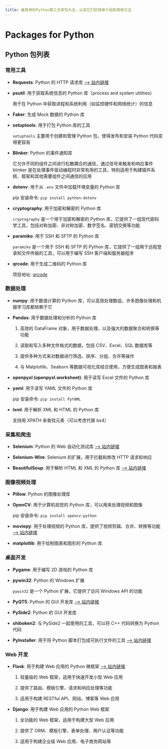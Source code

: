 ```yaml
---
title: 最常用的Python第三方库包大全，以及它们的简单介绍和使用方法
---
```


# Packages for Python

## Python 包列表

### 常用工具

- **Requests**: Python 的 HTTP 请求库 [--> 站内链接](./python_requests)

- **psutil**: 用于获取系统信息的 Python 库（process and system utilities）

  用于在 Python 中获取进程和系统利用（如监控硬件和网络统计）的信息

- **Faker**: 生成 Mock 数据的 Python 库

- **setuptools**: 用于打包 Python 库的工具

  `setuptools` 主要用于创建和管理 Python 包，使得发布和安装 Python 代码变得更容易

- **Blinker**: Python 的事件通知库

  它允许不同的组件之间进行松散耦合的通信，通过信号来触发和响应事件 blinker 是在处理事件驱动编程时非常有用的工具，特别适用于构建插件系统、框架和其他需要组件之间通信的应用

- **dotenv**: 用于从 `.env` 文件中加载环境变量的 Python 库

  pip 安装命令: `pip install python-dotenv`

- **cryptography**: 用于加密和解密的 Python 库

  `cryptography` 是一个用于加密和解密的 Python 库，它提供了一组现代密码学工具，包括对称加密、非对称加密、数字签名、密钥交换等功能

- **paramiko**: 用于 SSH 和 SFTP 的 Python 库

  `paramiko` 是一个用于 SSH 和 SFTP 的 Python 库，它提供了一组用于远程登录和文件传输的工具，可以用于编写 SSH 客户端和服务器程序

- **qrcode**: 用于生成二维码的 Python 库

  项目地址: [qrcode](https://pypi.org/project/qrcode/)

### 数据处理

- **numpy**: 用于数值计算的 Python 库，可以高效处理数组，许多图像处理和机器学习库都依赖于它

- **Pandas**: 用于数据处理和分析的 Python 库

  1. 高效的 DataFrame 对象，用于数据处理，以及强大的数据聚合和转换等功能

  2. 读取和写入多种文件格式的数据，包括 CSV、Excel、SQL 数据库等

  3. 提供多种方式来对数据进行筛选、排序、分组、合并等操作

  4. 与 Matplotlib、Seaborn 等数据可视化库结合使用，方便生成图表和报表

- **openpyxl (openpyxl.worksheet)**: 用于读写 Excel 文件的 Python 库

- **yaml**: 用于读写 YAML 文件的 Python 库

  pip 安装命令: `pip install PyYAML`

- **lxml**: 用于解析 XML 和 HTML 的 Python 库

  支持用 XPATH 来查找元素（可以考虑代替 bs4）

### 采集和爬虫

- **Selenium**: Python 的 Web 自动化测试库 [--> 站内链接](./python_selenium)

- **Selenium-Wire**: Selenium 的扩展，用于拦截和修改 HTTP 请求和响应

- **BeautifulSoup**: 用于解析 HTML 和 XML 的 Python 库 [--> 站内链接](./python_beautifulsoup)

### 图像视频处理

- **Pillow**: Python 的图像处理库

- **OpenCV**: 用于计算机视觉的 Python 库，可以用来处理视频和图像

  pip 安装命令: `pip install opencv-python`

- **moviepy**: 用于处理视频的 Python 库，提供了视频剪辑、合并、转换等功能 [--> 站内链接](./python_moviepy)

- **matplotlib**: 用于绘制图表和图形的 Python 库

### 桌面开发

- **Pygame**: 用于编写 2D 游戏的 Python 库

- **pywin32**: Python 的 Windows 扩展

  `pywin32` 是一个 Python 扩展，它提供了访问 Windows API 的功能

- **PyQT5**: Python 的 GUI 开发库 [--> 站内链接](./python_pyqt5)

- **PySide2**: Python 的 GUI 开发库

- **shiboken2**: 与 PySide2 一起使用的工具，可以将 C++ 代码转换为 Python 代码

- **PyInstaller**: 用于将 Python 脚本打包成可执行文件的工具 [--> 站内链接](./python_pyinstaller)

### Web 开发

- **Flask**: 用于构建 Web 应用的 Python 微框架 [--> 站内链接](./python_flask)

  1. 轻量级的 Web 框架，适用于快速开发小型 Web 应用

  2. 提供了路由、模板引擎、请求和响应处理等功能

  3. 适用于构建 RESTful API、网站、博客等 Web 应用

- **Django**: 用于构建 Web 应用的 Python Web 框架

  1. 全功能的 Web 框架，适用于构建大型 Web 应用

  2. 提供了 ORM、模板引擎、表单处理、用户认证等功能

  3. 适用于构建企业级 Web 应用、电子商务网站等
